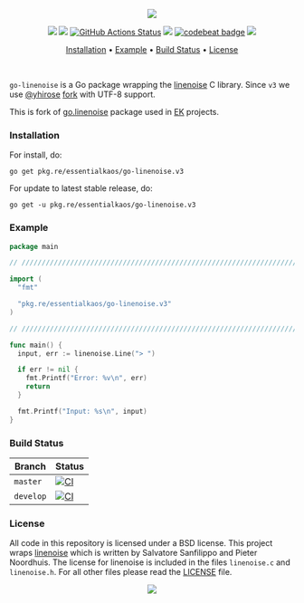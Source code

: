 <p align="center"><a href="#readme"><img src="https://gh.kaos.st/go-linenoise.svg"/></a></p>

<p align="center">
  <a href="https://godoc.org/pkg.re/essentialkaos/go-linenoise.v3"><img src="https://godoc.org/pkg.re/essentialkaos/go-linenoise.v3?status.svg"></a>
  <a href="https://goreportcard.com/report/github.com/essentialkaos/go-linenoise"><img src="https://goreportcard.com/badge/github.com/essentialkaos/go-linenoise"></a>
  <a href="https://github.com/essentialkaos/go-linenoise/actions"><img src="https://github.com/essentialkaos/go-linenoise/workflows/CI/badge.svg" alt="GitHub Actions Status" /></a>
  <a href="https://github.com/essentialkaos/go-linenoise/actions?query=workflow%3ACodeQL"><img src="https://github.com/essentialkaos/go-linenoise/workflows/CodeQL/badge.svg" /></a>
  <a href="https://codebeat.co/projects/github-com-essentialkaos-go-linenoise"><img alt="codebeat badge" src="https://codebeat.co/badges/f7800a13-657f-4be9-a359-2845f3433588" /></a>
  <a href="https://github.com/essentialkaos/go-linenoise/blob/master/LICENSE"><img src="https://gh.kaos.st/bsd.svg"></a>
</p>

<p align="center"><a href="#installation">Installation</a> • <a href="#example">Example</a> • <a href="#build-status">Build Status</a> • <a href="#license">License</a></p>

<br/>

`go-linenoise` is a Go package wrapping the [linenoise](https://github.com/antirez/linenoise) C library. Since `v3` we use [@yhirose](https://github.com/yhirose) [fork](https://github.com/yhirose/linenoise/tree/utf8-support) with UTF-8 support.

This is fork of [go.linenoise](https://github.com/GeertJohan/go.linenoise) package used in [EK](https://github.com/essentialkaos) projects.

### Installation

For install, do:

```
go get pkg.re/essentialkaos/go-linenoise.v3
```

For update to latest stable release, do:

```
go get -u pkg.re/essentialkaos/go-linenoise.v3
```

### Example

```go
package main

// ////////////////////////////////////////////////////////////////////////// //

import (
  "fmt"

  "pkg.re/essentialkaos/go-linenoise.v3"
)

// ////////////////////////////////////////////////////////////////////////// //

func main() {
  input, err := linenoise.Line("> ")

  if err != nil {
    fmt.Printf("Error: %v\n", err)
    return
  }

  fmt.Printf("Input: %s\n", input)
}

```

### Build Status

| Branch | Status |
|--------|--------|
| `master` | [![CI](https://github.com/essentialkaos/go-linenoise/workflows/CI/badge.svg?branch=master)](https://github.com/essentialkaos/go-linenoise/actions) |
| `develop` | [![CI](https://github.com/essentialkaos/go-linenoise/workflows/CI/badge.svg?branch=develop)](https://github.com/essentialkaos/go-linenoise/actions) |

### License
All code in this repository is licensed under a BSD license.
This project wraps [linenoise](https://github.com/antirez/linenoise) which is written by Salvatore Sanfilippo and Pieter Noordhuis. The license for linenoise is included in the files `linenoise.c` and `linenoise.h`.
For all other files please read the [LICENSE](LICENSE) file.

<p align="center"><a href="https://essentialkaos.com"><img src="https://gh.kaos.st/ekgh.svg"/></a></p>
